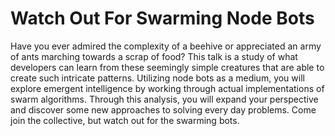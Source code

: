 Watch Out For Swarming Node Bots
==========================================
Have you ever admired the complexity of a beehive or appreciated an army of ants marching towards a scrap of food? This talk is a study of what developers can learn from these seemingly simple creatures that are able to create such intricate patterns. Utilizing node bots as a medium, you will explore emergent intelligence by working through actual implementations of swarm algorithms. Through this analysis, you will expand your perspective and discover some new approaches to solving every day problems. Come join the collective, but watch out for the swarming bots.